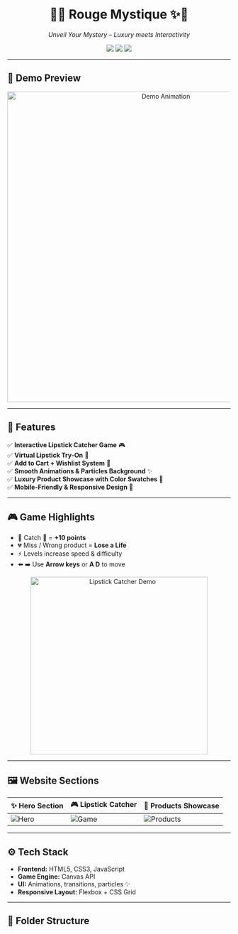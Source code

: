 <h1 align="center">💄✨ Rouge Mystique ✨💄</h1>  
<p align="center">
  <em>Unveil Your Mystery – Luxury meets Interactivity</em>
</p>

<p align="center">
  <img src="https://img.shields.io/badge/Frontend-HTML5%20CSS3%20JS-orange?style=for-the-badge&logo=html5" />
  <img src="https://img.shields.io/badge/Game-Canvas%20API-red?style=for-the-badge&logo=javascript" />
  <img src="https://img.shields.io/badge/UI-Responsive%20%26%20Animated-ff69b4?style=for-the-badge&logo=css3" />
</p>

---

## 🌟 Demo Preview  
<p align="center">
  <img src="https://media.giphy.com/media/l3q2RJBQ6C3G7rYrO/giphy.gif" width="700px" alt="Demo Animation" />
</p>

---

## 🚀 Features  

✅ **Interactive Lipstick Catcher Game** 🎮  
✅ **Virtual Lipstick Try-On** 💋  
✅ **Add to Cart + Wishlist System** 🛒  
✅ **Smooth Animations & Particles Background** ✨  
✅ **Luxury Product Showcase with Color Swatches** 🎨  
✅ **Mobile-Friendly & Responsive Design** 📱  

---

## 🎮 Game Highlights  

- 🎯 Catch 💄 = **+10 points**  
- 💔 Miss / Wrong product = **Lose a Life**  
- ⚡ Levels increase speed & difficulty  
- ⬅️ ➡️ Use **Arrow keys** or **A D** to move  

<p align="center">
  <img src="https://media.giphy.com/media/3oriO0OEd9QIDdllqo/giphy.gif" width="400px" alt="Lipstick Catcher Demo" />
</p>

---

## 🖼️ Website Sections  

| ✨ Hero Section | 🎮 Lipstick Catcher | 💎 Products Showcase |
|----------------|--------------------|----------------------|
| ![Hero](https://via.placeholder.com/300x200/ff6b9d/ffffff?text=Hero) | ![Game](https://via.placeholder.com/300x200/ffd93d/000000?text=Game) | ![Products](https://via.placeholder.com/300x200/8b2635/ffffff?text=Products) |

---

## ⚙️ Tech Stack  

- **Frontend:** HTML5, CSS3, JavaScript  
- **Game Engine:** Canvas API  
- **UI:** Animations, transitions, particles ✨  
- **Responsive Layout:** Flexbox + CSS Grid  

---

## 📂 Folder Structure  


